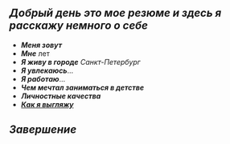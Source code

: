 ## **_Добрый день это мое резюме и здесь я расскажу немного о себе_**
* __*Меня зовут*__
* __*Мне*__ лет
* *__Я живу в городе__* *Санкт-Петербург*
* __*Я увлекаюсь*__...
* __*Я работаю*__...
* __*Чем мечтал заниматься в детстве*__
* __*Личностные качества*__
* __*[Как я выгляжу](photo1712238622.jpeg)*__
## _**Завершение**_